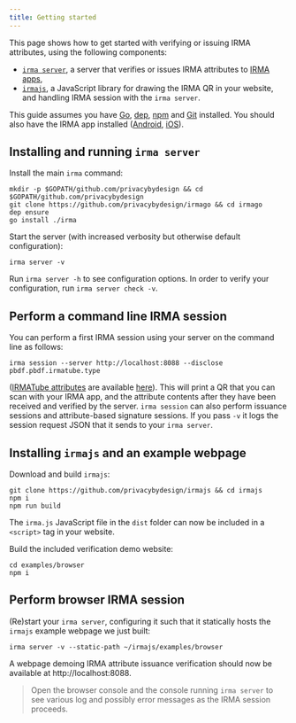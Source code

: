 ```yaml
---
title: Getting started
---
```


This page shows how to get started with verifying or issuing IRMA attributes, using the following components:

 * [`irma server`](irma-server), a server that verifies or issues IRMA attributes to [IRMA apps](https://github.com/privacybydesign/irma_mobile),
 * [`irmajs`](irmajs), a JavaScript library for drawing the IRMA QR in your website, and handling IRMA session with the `irma server`.

This guide assumes you have [Go](https://golang.org/doc/install), [dep](https://golang.github.io/dep/docs/installation.html), [npm](https://docs.npmjs.com/cli/npm) and [Git](https://git-scm.com/) installed. You should also have the IRMA app installed ([Android](https://play.google.com/store/apps/details?id=org.irmacard.cardemu), [iOS](https://itunes.apple.com/nl/app/irma-authentication/id1294092994)).


## Installing and running `irma server`
Install the main `irma` command:
```shell
mkdir -p $GOPATH/github.com/privacybydesign && cd $GOPATH/github.com/privacybydesign
git clone https://github.com/privacybydesign/irmago && cd irmago
dep ensure
go install ./irma
```

Start the server (with increased verbosity but otherwise default configuration):
```shell
irma server -v
```
Run `irma server -h` to see configuration options. In order to verify your configuration, run `irma server check -v`.

## Perform a command line IRMA session
You can perform a first IRMA session using your server on the command line as follows:
```shell
irma session --server http://localhost:8088 --disclose pbdf.pbdf.irmatube.type
```
([IRMATube attributes](https://privacybydesign.foundation/attribute-index/en/pbdf.pbdf.irmatube.html) are available [here](https://privacybydesign.foundation/demo/irmaTube/)). This will print a QR that you can scan with your IRMA app, and the attribute contents after they have been received and verified by the server. `irma session` can also perform issuance sessions and attribute-based signature sessions. If you pass  `-v` it logs the session request JSON that it sends to your `irma server`.


## Installing `irmajs` and an example webpage
Download and build `irmajs`:
```shell
git clone https://github.com/privacybydesign/irmajs && cd irmajs
npm i
npm run build
```

The `irma.js` JavaScript file in the `dist` folder can now be included in a `<script>` tag in your website.

Build the included verification demo website:
```shell
cd examples/browser
npm i
```


## Perform browser IRMA session

(Re)start your `irma server`, configuring it such that it statically hosts the `irmajs` example webpage we just built:
```shell
irma server -v --static-path ~/irmajs/examples/browser
```
A webpage demoing IRMA attribute issuance verification should now be available at http://localhost:8088.

> Open the browser console and the console running `irma server` to see various log and possibly error messages as the IRMA session proceeds.